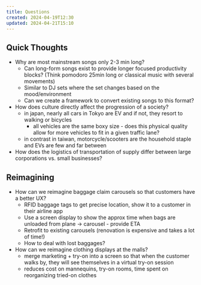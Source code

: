 ```yaml
---
title: Questions
created: 2024-04-19T12:30
updated: 2024-04-21T15:10
---
```

## Quick Thoughts ##
- Why are most mainstream songs only 2-3 min long? 
	- Can long-form songs exist to provide longer focused productivity blocks? (Think pomodoro 25min long or classical music with several movements)
	- Similar to DJ sets where the set changes based on the mood/environment
	- Can we create a framework to convert existing songs to this format?
- How does culture directly affect the progression of a society?
	- in japan, nearly all cars in Tokyo are EV and if not, they resort to walking or bicycles
		- all vehicles are the same boxy size - does this physical quality allow for more vehicles to fit in a given traffic lane?
	- in contrast in taiwan, motorcycle/scooters are the household staple and EVs are few and far between
- How does the logistics of transportation of supply differ between large corporations vs. small businesses?

## Reimagining ##
- How can we reimagine baggage claim carousels so that customers have a better UX?
	- RFID baggage tags to get precise location, show it to a customer in their airline app
	- Use a screen display to show the approx time when bags are unloaded from plane -> carousel - provide ETA
	- Retrofit to existing carousels (renovation is expensive and takes a lot of time!)
	- How to deal with lost baggages?
- How can we reimagine clothing displays at the malls?
	- merge marketing + try-on into a screen so that when the customer walks by, they will see themselves in a virtual try-on session
	- reduces cost on mannequins, try-on rooms, time spent on reorganizing tried-on clothes

